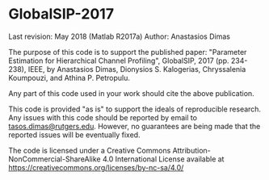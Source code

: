 # GlobalSIP-2017

Last revision: May 2018 (Matlab R2017a) 
Author: Anastasios Dimas

The purpose of this code is to support the published paper:
"Parameter Estimation for Hierarchical Channel Profiling", GlobalSIP, 2017 (pp. 234-238), IEEE,
by Anastasios Dimas, Dionysios S. Kalogerias, Chryssalenia Koumpouzi, and Athina P. Petropulu.
 
Any part of this code used in your work should cite the above publication.

This code is provided "as is" to support the ideals of reproducible research. Any issues with this 
code should be reported by email to tasos.dimas@rutgers.edu. However, no guarantees are being made 
that the reported issues will be eventually fixed.
 
The code is licensed under a Creative Commons Attribution-NonCommercial-ShareAlike 4.0 International License
available at https://creativecommons.org/licenses/by-nc-sa/4.0/
